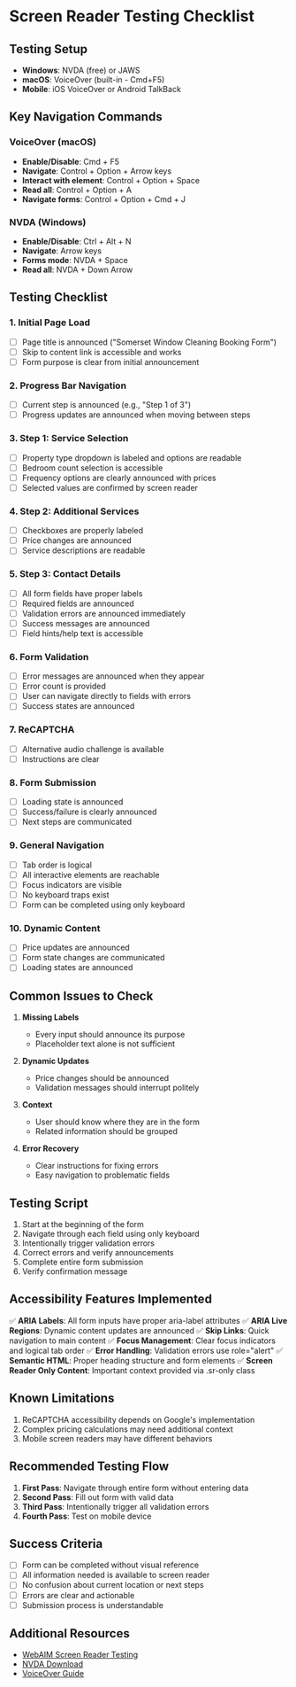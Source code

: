 # Screen Reader Testing Checklist

## Testing Setup
- **Windows**: NVDA (free) or JAWS
- **macOS**: VoiceOver (built-in - Cmd+F5)
- **Mobile**: iOS VoiceOver or Android TalkBack

## Key Navigation Commands
### VoiceOver (macOS)
- **Enable/Disable**: Cmd + F5
- **Navigate**: Control + Option + Arrow keys
- **Interact with element**: Control + Option + Space
- **Read all**: Control + Option + A
- **Navigate forms**: Control + Option + Cmd + J

### NVDA (Windows)
- **Enable/Disable**: Ctrl + Alt + N
- **Navigate**: Arrow keys
- **Forms mode**: NVDA + Space
- **Read all**: NVDA + Down Arrow

## Testing Checklist

### 1. Initial Page Load
- [ ] Page title is announced ("Somerset Window Cleaning Booking Form")
- [ ] Skip to content link is accessible and works
- [ ] Form purpose is clear from initial announcement

### 2. Progress Bar Navigation
- [ ] Current step is announced (e.g., "Step 1 of 3")
- [ ] Progress updates are announced when moving between steps

### 3. Step 1: Service Selection
- [ ] Property type dropdown is labeled and options are readable
- [ ] Bedroom count selection is accessible
- [ ] Frequency options are clearly announced with prices
- [ ] Selected values are confirmed by screen reader

### 4. Step 2: Additional Services
- [ ] Checkboxes are properly labeled
- [ ] Price changes are announced
- [ ] Service descriptions are readable

### 5. Step 3: Contact Details
- [ ] All form fields have proper labels
- [ ] Required fields are announced
- [ ] Validation errors are announced immediately
- [ ] Success messages are announced
- [ ] Field hints/help text is accessible

### 6. Form Validation
- [ ] Error messages are announced when they appear
- [ ] Error count is provided
- [ ] User can navigate directly to fields with errors
- [ ] Success states are announced

### 7. ReCAPTCHA
- [ ] Alternative audio challenge is available
- [ ] Instructions are clear

### 8. Form Submission
- [ ] Loading state is announced
- [ ] Success/failure is clearly announced
- [ ] Next steps are communicated

### 9. General Navigation
- [ ] Tab order is logical
- [ ] All interactive elements are reachable
- [ ] Focus indicators are visible
- [ ] No keyboard traps exist
- [ ] Form can be completed using only keyboard

### 10. Dynamic Content
- [ ] Price updates are announced
- [ ] Form state changes are communicated
- [ ] Loading states are announced

## Common Issues to Check

1. **Missing Labels**
   - Every input should announce its purpose
   - Placeholder text alone is not sufficient

2. **Dynamic Updates**
   - Price changes should be announced
   - Validation messages should interrupt politely

3. **Context**
   - User should know where they are in the form
   - Related information should be grouped

4. **Error Recovery**
   - Clear instructions for fixing errors
   - Easy navigation to problematic fields

## Testing Script

1. Start at the beginning of the form
2. Navigate through each field using only keyboard
3. Intentionally trigger validation errors
4. Correct errors and verify announcements
5. Complete entire form submission
6. Verify confirmation message

## Accessibility Features Implemented

✅ **ARIA Labels**: All form inputs have proper aria-label attributes
✅ **ARIA Live Regions**: Dynamic content updates are announced
✅ **Skip Links**: Quick navigation to main content
✅ **Focus Management**: Clear focus indicators and logical tab order
✅ **Error Handling**: Validation errors use role="alert"
✅ **Semantic HTML**: Proper heading structure and form elements
✅ **Screen Reader Only Content**: Important context provided via .sr-only class

## Known Limitations

1. ReCAPTCHA accessibility depends on Google's implementation
2. Complex pricing calculations may need additional context
3. Mobile screen readers may have different behaviors

## Recommended Testing Flow

1. **First Pass**: Navigate through entire form without entering data
2. **Second Pass**: Fill out form with valid data
3. **Third Pass**: Intentionally trigger all validation errors
4. **Fourth Pass**: Test on mobile device

## Success Criteria

- [ ] Form can be completed without visual reference
- [ ] All information needed is available to screen reader
- [ ] No confusion about current location or next steps
- [ ] Errors are clear and actionable
- [ ] Submission process is understandable

## Additional Resources

- [WebAIM Screen Reader Testing](https://webaim.org/articles/screenreader_testing/)
- [NVDA Download](https://www.nvaccess.org/download/)
- [VoiceOver Guide](https://support.apple.com/guide/voiceover/welcome/mac)